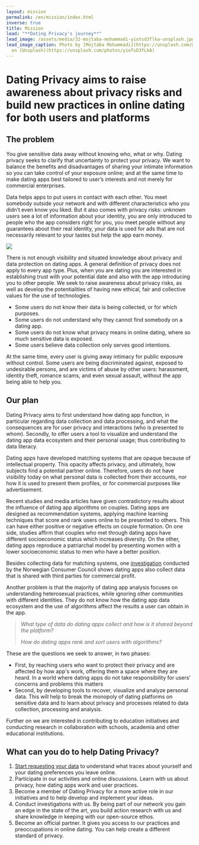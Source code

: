 ```yaml
---
layout: mission
permalink: /en/mission/index.html
inverse: true
title: Mission
lead: "**Dating Privacy's journey**"
lead_image: /assets/media/32-mojtaba-mohammadi-yiotsd3flka-unsplash.jpg
lead_image_caption: Photo by [Mojtaba Mohammadi](https://unsplash.com/@mojitaba)
  on [Unsplash](https://unsplash.com/photos/yioTsD3fLkA)
---
```

# Dating Privacy aims to raise awareness about privacy risks and build new practices in online dating for both users and platforms

## The problem 

You give sensitive data away without knowing who, what or why. Dating privacy seeks to clarify that uncertainty to protect your privacy. We want to balance the benefits and disadvantages of sharing your intimate information so you can take control of your exposure online; and at the same time to make dating apps best tailored to user’s interests and not merely for commercial enterprises.

Data helps apps to put users in contact with each other. You meet somebody outside your network and with different characteristics who you didn’t even know you liked. But it also comes with privacy risks: unknown users see a lot of information about your identity, you are only introduced to people who the app considers right for you, you meet people without any guarantees about their real identity, your data is used for ads that are not necessarily relevant to your tastes but help the app earn money.

![](/assets/media/21-karsten-winegeart-60gsdomrfgc-unsplash.jpg)

There is not enough visibility and situated knowledge about privacy and data protection on dating apps. A general definition of privacy does not apply to every app type. Plus, when you are dating you are interested in establishing trust with your potential date and also with the app introducing you to other people. We seek to raise awareness about privacy risks, as well as develop the potentialities of having new ethical, fair and collective values for the use of technologies.

* Some users do not know their data is being collected, or for which purposes. 
* Some users do not understand why they cannot find somebody on a dating app.
* Some users do not know what privacy means in online dating, where so much sensitive data is exposed.
* Some users believe data collection only serves good intentions.

At the same time, every user is giving away intimacy for public exposure without control. Some users are being discriminated against, exposed to undesirable persons, and are victims of abuse by other users: harassment, identity theft, romance scams, and even sexual assault, without the app being able to help you. 

## Our plan 

Dating Privacy aims to first understand how dating app function, in particular regarding data collection and data processing, and what the consequences are for user privacy and interactions (who is presented to whom). Secondly, to offer users a tool to visualize and understand the dating app data ecosystem and their personal usage; thus contributing to data literacy. 

Dating apps have developed matching systems that are opaque because of intellectual property. This opacity affects privacy, and ultimately, how subjects find a potential partner online. Therefore, users do not have visibility today on what personal data is collected from their accounts, nor how it is used to present them profiles, or for commercial purposes like advertisement.

Recent studies and media articles have given contradictory results about the influence of dating app algorithms on couples. Dating apps are designed as recommendation systems, applying machine learning techniques that score and rank users online to be presented to others. This can have either positive or negative effects on couple formation. On one side, studies affirm that couples who met through dating apps have different socioeconomic status which increases diversity. On the other, dating apps reproduce a patriarchal model by presenting women with a lower socioeconomic status to men who have a better position.

Besides collecting data for matching systems, one [investigation](https://fil.forbrukerradet.no/wp-content/uploads/2020/01/mnemonic-security-test-report-v1.0.pdf) conducted by the Norwegian Consumer Council shows dating apps also collect data that is shared with third parties for commercial profit.

Another problem is that the majority of dating app analysis focuses on understanding heterosexual practices, while ignoring other communities with different identities. They do not know how the dating app data ecosystem and the use of algorithms affect the results a user can obtain in the app.

> *What type of data do dating apps collect and how is it shared beyond the platform?*
>
> *How do dating apps rank and sort users with algorithms?* 

These are the questions we seek to answer, in two phases:

* First, by reaching users who want to protect their privacy and are affected by how app's work, offering them a space where they are heard. In a world where dating apps do not take responsibility for users’ concerns and problems this matters
* Second, by developing tools to recover, visualize and analyze personal data. This will help to break the monopoly of dating platforms on sensitive data and to learn about privacy and processes related to data collection, processing and analysis.

Further on we are interested in contributing to education initiatives and conducting research in collaboration with schools, academia and other educational institutions.

## What can you do to help Dating Privacy? 

1. [Start requesting your data](https://dating-privacy.hestialabs.org/en/act/sar/) to understand what traces about yourself and your dating preferences you leave online.
2. Participate in our activities and online discussions. Learn with us about privacy, how dating apps work and user practices.
3. Become a member of Dating Privacy for a more active role in our initiatives and to help develop and implement your ideas.
4. Conduct investigations with us. By being part of our network you gain an edge in the state of the art, you build action research with us and share knowledge in keeping with our open-source ethos.
5. Become an official partner. It gives you access to our practices and preoccupations in online dating. You can help create a different standard of privacy.